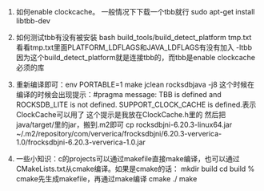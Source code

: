1. 如何enable clockcache。
   一般情况下下载一个tbb就行
   sudo apt-get install libtbb-dev
  
2. 如何测试tbb有没有被安装
   bash build_tools/build_detect_platform tmp.txt
   看看tmp.txt里面PLATFORM_LDFLAGS和JAVA_LDFLAGS有没有加入 -ltbb
   因为这个build_detect_platform就是连接tbb的，而tbb是enable clockcache必须的库

3. 重新编译即可：env PORTABLE=1 make jclean rocksdbjava -j8
   这个时候在编译的时候会出现提示：#pragma message: TBB is defined and ROCKSDB_LITE is not defined. SUPPORT_CLOCK_CACHE is defined.表示ClockCache可以用了
   这个提示是我放在ClockCache.h里的
   然后把java/target/里的jar，搬到.m2即可
   cp rocksdbjni-6.20.3-linux64.jar ~/.m2/repository/com/ververica/frocksdbjni/6.20.3-ververica-1.0/frocksdbjni-6.20.3-ververica-1.0.jar

4. 一些小知识：c的projects可以通过makefile直接make编译，也可以通过CMakeLists.txt从cmake编译。如果是cmake的话：
   mkdir build
   cd build
   % cmake先生成makefile，再通过make编译
   cmake ./
   make
